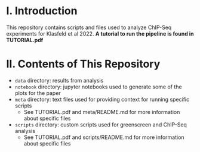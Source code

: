 # I. Introduction

This repository contains scripts and files used to analyze ChIP-Seq experiments
for Klasfeld et al 2022. **A tutorial to run the pipeline is found in TUTORIAL.pdf**

# II. Contents of This Repository

* `data` directory: results from analysis
* `notebook` directory: jupyter notebooks used to generate some of the plots for the paper
* `meta` directory: text files used for providing context for running specific scripts 
	* See TUTORIAL.pdf and meta/README.md for more information 
	about specific files
* `scripts` directory: custom scripts used for greenscreen and ChIP-Seq analysis 
	* See TUTORIAL.pdf and scripts/README.md for more information 
	about specific files

